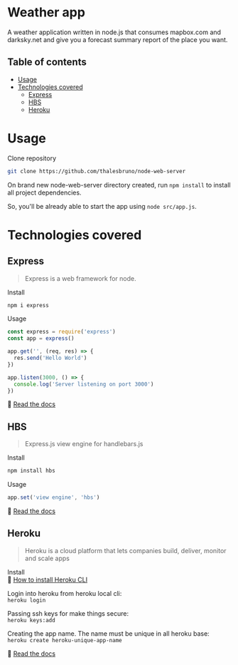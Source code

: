 Weather app
===============
A weather application written in node.js that consumes mapbox.com and darksky.net and give you a forecast summary report of
the place you want. 

<!--ts-->
Table of contents
-----------------
* [Usage](#usage)
* [Technologies covered](#technologies-covered)
  * [Express](#express)
  * [HBS](#hbs)
  * [Heroku](#heroku)

<!--te-->
Usage
===========

Clone repository  
```bash
git clone https://github.com/thalesbruno/node-web-server
```

On brand new node-web-server directory created, run `npm install` to install all project dependencies.  

So, you'll be already able to start the app using `node src/app.js`.  


Technologies covered
====================

Express
-------
>Express is a web framework for node.

Install  
```bash
npm i express
```

Usage  
```javascript
const express = require('express')
const app = express()

app.get('', (req, res) => {
  res.send('Hello World')
})

app.listen(3000, () => {
  console.log('Server listening on port 3000')
})
```

:page_facing_up: [Read the docs](https://expressjs.com/en/4x/api.html)

HBS
---
>Express.js view engine for handlebars.js

Install  
```bash
npm install hbs
```

Usage  
```javascript
app.set('view engine', 'hbs')
```

:page_facing_up: [Read the docs](https://www.npmjs.com/package/hbs)

Heroku
------
>Heroku is a cloud platform that lets companies build, deliver, monitor and scale apps

Install  
:page_facing_up: [How to install Heroku CLI](https://devcenter.heroku.com/articles/heroku-cli)

Login into heroku from heroku local cli:  
`heroku login`

Passing ssh keys for make things secure:  
`heroku keys:add`

Creating the app name. The name must be unique in all heroku base:  
`heroku create heroku-unique-app-name`

:page_facing_up: [Read the docs](https://devcenter.heroku.com/categories/reference)
